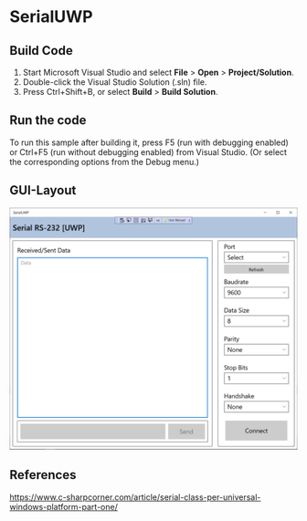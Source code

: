 # SerialUWP

## Build Code

1. Start Microsoft Visual Studio and select **File** \> **Open** \> **Project/Solution**.
2. Double-click the Visual Studio Solution (.sln) file.
4. Press Ctrl+Shift+B, or select **Build** \> **Build Solution**.

## Run the code

To run this sample after building it, press F5 (run with debugging enabled) or Ctrl+F5 (run without debugging enabled) from Visual Studio. (Or select the corresponding options from the Debug menu.)


## GUI-Layout
![](./SerialUWP.PNG)


## References
https://www.c-sharpcorner.com/article/serial-class-per-universal-windows-platform-part-one/
